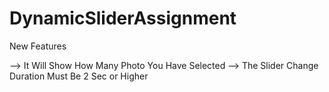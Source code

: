# DynamicSliderAssignment

New Features

--> It Will Show How Many Photo You Have Selected
--> The Slider Change Duration Must Be 2 Sec or Higher